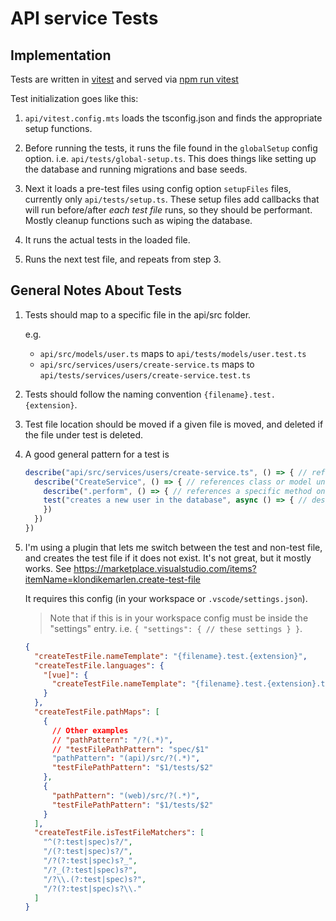 # API service Tests

## Implementation

Tests are written in [vitest](https://vitest.dev/guide/) and served via [npm run vitest](https://vitest.dev/guide/cli.html)

Test initialization goes like this:

1. `api/vitest.config.mts` loads the tsconfig.json and finds the appropriate setup functions.

2. Before running the tests, it runs the file found in the `globalSetup` config option. i.e. `api/tests/global-setup.ts`. This does things like setting up the database and running migrations and base seeds.

3. Next it loads a pre-test files using config option `setupFiles` files, currently only `api/tests/setup.ts`. These setup files add callbacks that will run before/after _each test file_ runs, so they should be performant. Mostly cleanup functions such as wiping the database.

4. It runs the actual tests in the loaded file.

5. Runs the next test file, and repeats from step 3.

## General Notes About Tests

1. Tests should map to a specific file in the api/src folder.

   e.g.

   - `api/src/models/user.ts` maps to `api/tests/models/user.test.ts`
   - `api/src/services/users/create-service.ts` maps to `api/tests/services/users/create-service.test.ts`

2. Tests should follow the naming convention `{filename}.test.{extension}`.
3. Test file location should be moved if a given file is moved, and deleted if the file under test is deleted.
4. A good general pattern for a test is
   ```typescript
   describe("api/src/services/users/create-service.ts", () => { // references file under test
     describe("CreateService", () => { // references class or model under test
       describe(".perform", () => { // references a specific method on the class or model
       test("creates a new user in the database", async () => { // descriptive message about the specific behaviour under test
       })
     })
   })
   ```
5. I'm using a plugin that lets me switch between the test and non-test file, and creates the test file if it does not exist. It's not great, but it mostly works. See https://marketplace.visualstudio.com/items?itemName=klondikemarlen.create-test-file

   It requires this config (in your workspace or `.vscode/settings.json`).

   > Note that if this is in your workspace config must be inside the "settings" entry. i.e. `{ "settings": { // these settings } }`.

   ```json
   {
     "createTestFile.nameTemplate": "{filename}.test.{extension}",
     "createTestFile.languages": {
       "[vue]": {
         "createTestFile.nameTemplate": "{filename}.test.{extension}.ts"
       }
     },
     "createTestFile.pathMaps": [
       {
         // Other examples
         // "pathPattern": "/?(.*)",
         // "testFilePathPattern": "spec/$1"
         "pathPattern": "(api)/src/?(.*)",
         "testFilePathPattern": "$1/tests/$2"
       },
       {
         "pathPattern": "(web)/src/?(.*)",
         "testFilePathPattern": "$1/tests/$2"
       }
     ],
     "createTestFile.isTestFileMatchers": [
       "^(?:test|spec)s?/",
       "/(?:test|spec)s?/",
       "/?(?:test|spec)s?_",
       "/?_(?:test|spec)s?",
       "/?\\.(?:test|spec)s?",
       "/?(?:test|spec)s?\\."
     ]
   }
   ```
